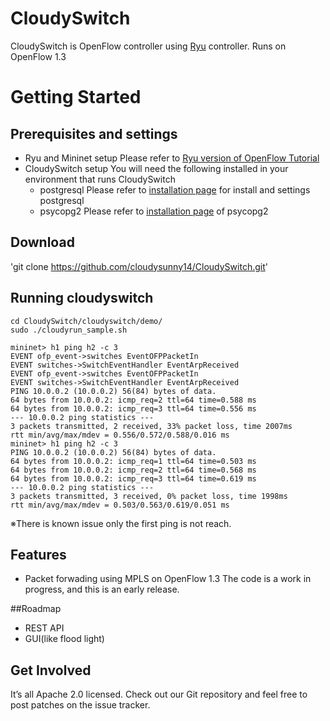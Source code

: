 CloudySwitch
============

CloudySwitch is OpenFlow controller using [Ryu](https://github.com/osrg/ryu) controller. Runs on OpenFlow 1.3

Getting Started
============

## Prerequisites and settings
* Ryu and Mininet setup
  Please refer to [Ryu version of OpenFlow Tutorial]()
* CloudySwitch setup
  You will need the following installed in your environment that runs CloudySwitch
  * postgresql 
    Please refer to [installation page]() for install and settings postgresql
  * psycopg2
    Please refer to [installation page](http://initd.org/psycopg/install/) of psycopg2

## Download
'git clone https://github.com/cloudysunny14/CloudySwitch.git'

## Running cloudyswitch

    cd CloudySwitch/cloudyswitch/demo/
    sudo ./cloudyrun_sample.sh

    mininet> h1 ping h2 -c 3
    EVENT ofp_event->switches EventOFPPacketIn
    EVENT switches->SwitchEventHandler EventArpReceived
    EVENT ofp_event->switches EventOFPPacketIn
    EVENT switches->SwitchEventHandler EventArpReceived
    PING 10.0.0.2 (10.0.0.2) 56(84) bytes of data.
    64 bytes from 10.0.0.2: icmp_req=2 ttl=64 time=0.588 ms
    64 bytes from 10.0.0.2: icmp_req=3 ttl=64 time=0.556 ms
    --- 10.0.0.2 ping statistics ---
    3 packets transmitted, 2 received, 33% packet loss, time 2007ms
    rtt min/avg/max/mdev = 0.556/0.572/0.588/0.016 ms
    mininet> h1 ping h2 -c 3
    PING 10.0.0.2 (10.0.0.2) 56(84) bytes of data.
    64 bytes from 10.0.0.2: icmp_req=1 ttl=64 time=0.503 ms
    64 bytes from 10.0.0.2: icmp_req=2 ttl=64 time=0.568 ms
    64 bytes from 10.0.0.2: icmp_req=3 ttl=64 time=0.619 ms
    --- 10.0.0.2 ping statistics ---
    3 packets transmitted, 3 received, 0% packet loss, time 1998ms
    rtt min/avg/max/mdev = 0.503/0.563/0.619/0.051 ms

※There is known issue only the first ping is not reach.

## Features
* Packet forwading using MPLS on OpenFlow 1.3
  The code is a work in progress, and this is an early release.

##Roadmap
* REST API
* GUI(like flood light)

## Get Involved
It’s all Apache 2.0 licensed.
Check out our Git repository and feel free to post patches on the issue tracker.

